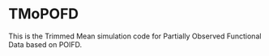 # TMoPOFD
This is the Trimmed Mean simulation code for Partially Observed Functional Data based on POIFD.
